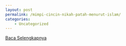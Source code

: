 ```yaml
---
layout: post
permalink: /mimpi-cincin-nikah-patah-menurut-islam/
categories:
    - Uncategorized
---
```


[Baca Selengkapnya](/02)